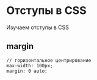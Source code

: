 # Отступы в CSS
Изучаем отступы в CSS

## margin
    
    // горизонтальное центрирование
    max-width: 100px;
    margin: 0 auto;
